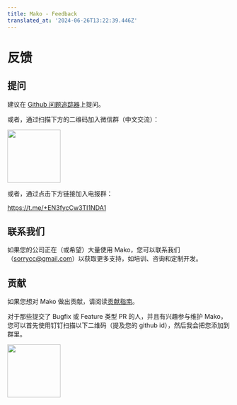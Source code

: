 ```yaml
---
title: Mako - Feedback
translated_at: '2024-06-26T13:22:39.446Z'
---
```


# 反馈

## 提问

建议在 [Github 问题追踪器](https://github.com/umijs/mako/issues)上提问。

或者，通过扫描下方的二维码加入微信群（中文交流）：

<img src="https://img.alicdn.com/imgextra/i2/O1CN01ZR14oX1bp0LmrEwpN_!!6000000003513-0-tps-1050-1671.jpg" width="120" />

或者，通过点击下方链接加入电报群：

https://t.me/+EN3fycCw3TI1NDA1

## 联系我们

如果您的公司正在（或希望）大量使用 Mako，您可以联系我们（[sorrycc@gmail.com](mailto:sorrycc@gmail.com)）以获取更多支持，如培训、咨询和定制开发。

## 贡献

如果您想对 Mako 做出贡献，请阅读[贡献指南](./contributing)。

对于那些提交了 Bugfix 或 Feature 类型 PR 的人，并且有兴趣参与维护 Mako，您可以首先使用钉钉扫描以下二维码（提及您的 github id），然后我会把您添加到群里。

<img src="https://img.alicdn.com/imgextra/i2/O1CN01DLiPrU1WsbDdnwRr9_!!6000000002844-2-tps-340-336.png" width="120" />
